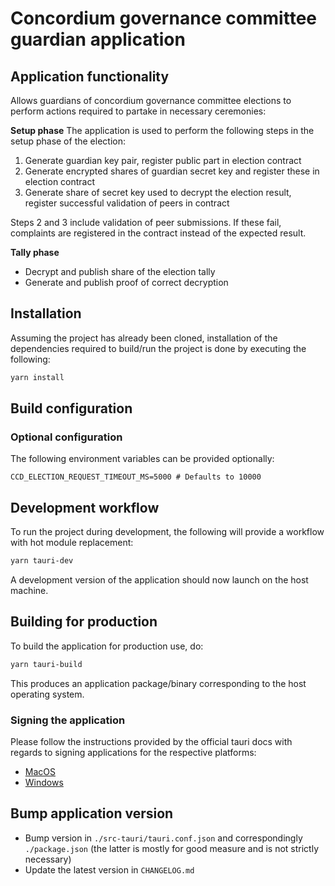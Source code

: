 # Concordium governance committee guardian application

## Application functionality

Allows guardians of concordium governance committee elections to perform actions required to partake in necessary
ceremonies:

**Setup phase**
The application is used to perform the following steps in the setup phase of the election:

1. Generate guardian key pair, register public part in election contract
2. Generate encrypted shares of guardian secret key and register these in election contract
3. Generate share of secret key used to decrypt the election result, register successful validation of peers in contract

Steps 2 and 3 include validation of peer submissions. If these fail, complaints are registered in the contract instead
of the expected result.

**Tally phase**
- Decrypt and publish share of the election tally
- Generate and publish proof of correct decryption

## Installation

Assuming the project has already been cloned, installation of the dependencies required to build/run the project is done
by executing the following:

```bash
yarn install
```

## Build configuration

### Optional configuration

The following environment variables can be provided optionally:

```env
CCD_ELECTION_REQUEST_TIMEOUT_MS=5000 # Defaults to 10000
```

## Development workflow

To run the project during development, the following will provide a workflow with hot module replacement:

```bash
yarn tauri-dev
```

A development version of the application should now launch on the host machine.

## Building for production

To build the application for production use, do:

```bash
yarn tauri-build
```

This produces an application package/binary corresponding to the host operating system.

### Signing the application

Please follow the instructions provided by the official tauri docs with regards to signing applications for the
respective platforms:

- [MacOS](https://tauri.app/v1/guides/distribution/sign-macos)
- [Windows](https://tauri.app/v1/guides/distribution/sign-windows#c-prepare-variables)

## Bump application version

- Bump version in `./src-tauri/tauri.conf.json` and correspondingly `./package.json` (the latter is mostly for good
measure and is not strictly necessary)
- Update the latest version in `CHANGELOG.md`
